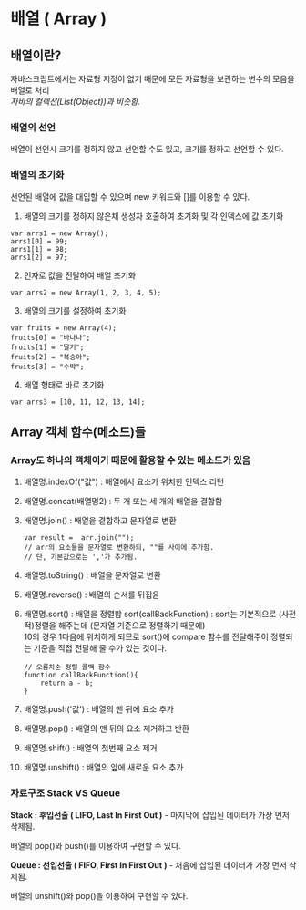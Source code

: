 # 배열 ( Array )
## 배열이란?
자바스크립트에서는 자료형 지정이 없기 때문에 모든 자료형을 보관하는 변수의 모음을 배열로 처리   
*자바의 컬렉션(List(Object))과 비슷함.*    

### 배열의 선언   
배열이 선언시 크기를 정하지 않고 선언할 수도 있고, 크기를 정하고 선언할 수 있다.   

### 배열의 초기화   
선언된 배열에 값을 대입할 수 있으며 new 키워드와 []를 이용할 수 있다.   
 1. 배열의 크기를 정하지 않은채 생성자 호출하여 초기화 및 각 인덱스에 값 초기화   
```
var arrs1 = new Array();
arrs1[0] = 99;
arrs1[1] = 98;
arrs1[2] = 97;
```   
 2. 인자로 값을 전달하여 배열 초기화   
``` 
var arrs2 = new Array(1, 2, 3, 4, 5);
```   
 3. 배열의 크기를 설정하여 초기화   
``` 
var fruits = new Array(4);
fruits[0] = "바나나";
fruits[1] = "딸기";
fruits[2] = "복숭아";
fruits[3] = "수박";
```
 4. 배열 형태로 바로 초기화
```
var arrs3 = [10, 11, 12, 13, 14];
```

## Array 객체 함수(메소드)들
### Array도 하나의 객체이기 때문에 활용할 수 있는 메소드가 있음   
 1. 배열명.indexOf("값") : 배열에서 요소가 위치한 인덱스 리턴   

 2. 배열명.concat(배열명2) : 두 개 또는 세 개의 배열을 결합함   

 3. 배열명.join() : 배열을 결합하고 문자열로 변환  
	```
	var result =  arr.join("");
	// arr의 요소들을 문자열로 변환하되, ""를 사이에 추가함.
	// 단, 기본값으로는 ','가 추가됨.
	```
 4. 배열명.toString() : 배열을 문자열로 변환   
	
 5. 배열명.reverse() : 배열의 순서를 뒤집음   
	
 6. 배열명.sort() : 배열을 정렬함
  sort(callBackFunction) : 
  sort는 기본적으로 (사전적)정렬을 해주는데 (문자열 기준으로 정렬하기 때문에)   
  10의 경우 1다음에 위치하게 되므로 sort()에 compare 함수를 전달해주어 정렬되는 기준을 직접 전달해 줄 수가 있는 것이다.   
	```
	// 오름차순 정렬 콜백 함수
	function callBackFunction(){
		return a - b;
	}
	```   
	
 8. 배열명.push('값') : 배열의 맨 뒤에 요소 추가    
 
 9. 배열명.pop() : 배열의 맨 뒤의 요소 제거하고 반환   
 
 10. 배열명.shift() : 배열의 첫번째 요소 제거    
  
 11. 배열명.unshift() : 배열의 앞에 새로운 요소 추가    
 
 
### 자료구조 Stack VS Queue   
**Stack : 후입선출 ( LIFO, Last In First Out )**
	- 마지막에 삽입된 데이터가 가장 먼저 삭제됨.

배열의 pop()와 push()를 이용하여 구현할 수 있다.

**Queue : 선입선출 ( FIFO, First In First Out )**
	- 처음에 삽입된 데이터가 가장 먼저 삭제됨.

배열의 unshift()와 pop()을 이용하여 구현할 수 있다.


        
